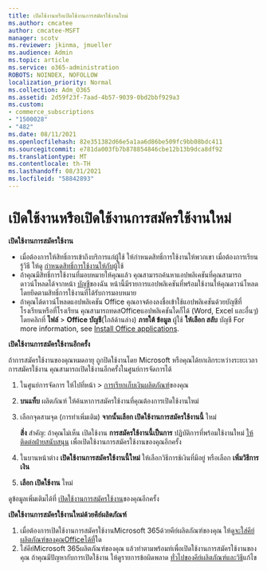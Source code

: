 ```yaml
---
title: เปิดใช้งานหรือเปิดใช้งานการสมัครใช้งานใหม่
ms.author: cmcatee
author: cmcatee-MSFT
manager: scotv
ms.reviewer: jkinma, jmueller
ms.audience: Admin
ms.topic: article
ms.service: o365-administration
ROBOTS: NOINDEX, NOFOLLOW
localization_priority: Normal
ms.collection: Adm_O365
ms.assetid: 2d59f23f-7aad-4b57-9039-0bd2bbf929a3
ms.custom:
- commerce_subscriptions
- "1500028"
- "482"
ms.date: 08/11/2021
ms.openlocfilehash: 82e351382d66e5a1aa6d86be509fc9bb08bdc411
ms.sourcegitcommit: e781da003fb7b878854846cbe12b13b9dca8df92
ms.translationtype: MT
ms.contentlocale: th-TH
ms.lasthandoff: 08/31/2021
ms.locfileid: "58842893"
---
```

# <a name="activate-or-reactivate-a-subscription"></a>เปิดใช้งานหรือเปิดใช้งานการสมัครใช้งานใหม่

**เปิดใช้งานการสมัครใช้งาน**

- เมื่อต้องการให้สิทธิ์การเข้าถึงบริการแก่ผู้ใช้ ให้กําหนดสิทธิ์การใช้งานให้พวกเขา เมื่อต้องการเรียนรู้วิธี ให้ดู [กําหนดสิทธิ์การใช้งานให้กับ](https://docs.microsoft.com/microsoft-365/admin/manage/assign-licenses-to-users)ผู้ใช้
- ถ้าคุณมีสิทธิ์การใช้งานที่มอบหมายให้คุณแล้ว คุณสามารถค้นหาแอปพลิเคชันที่คุณสามารถดาวน์โหลดได้จากหน้า [บัญชี](https://portal.office.com/account/#installs)ของฉัน หน้านี้มีรายการแอปพลิเคชันที่พร้อมใช้งานให้คุณดาวน์โหลดโดยยึดตามสิทธิ์การใช้งานที่ได้รับการมอบหมาย
- ถ้าคุณได้ดาวน์โหลดแอปพลิเคชัน Office คุณอาจต้องลงชื่อเข้าใช้แอปพลิเคชันด้วยบัญชีที่โรงเรียนหรือที่โรงเรียน คุณสามารถทดสOfficeแอปพลิเคชันใดก็ได้ (Word, Excel และอื่นๆ) โดยคลิกที่ **ไฟล์**  >  **Office บัญชี**(ใกล้ด้านล่าง) **ภายใต้ ข้อมูล** ผู้ใช้ **ให้เลือก สลับ** บัญชี For more information, see [Install Office applications](https://docs.microsoft.com/microsoft-365/admin/setup/install-applications).

**เปิดใช้งานการสมัครใช้งานอีกครั้ง**

ถ้าการสมัครใช้งานของคุณหมดอายุ ถูกปิดใช้งานโดย Microsoft หรือคุณได้ยกเลิกระหว่างระยะเวลาการสมัครใช้งาน คุณสามารถเปิดใช้งานอีกครั้งในศูนย์การจัดการได้
  
1. ในศูนย์การจัดการ ให้ไปที่หน้า  >  [การเรียกเก็บเงินผลิตภัณฑ์](https://go.microsoft.com/fwlink/p/?linkid=842054)ของคุณ
2. **บนแท็บ** ผลิตภัณฑ์ ให้ค้นหาการสมัครใช้งานที่คุณต้องการเปิดใช้งานใหม่
3. เลือกจุดสามจุด (การทําเพิ่มเติม) **จากนั้นเลือก เปิดใช้งานการสมัครใช้งานนี้** ใหม่

    **สิ่ง** สําคัญ: ถ้าคุณไม่เห็น เปิดใช้งาน **การสมัครใช้งานนี้เป็นการ** ปฏิบัติการที่พร้อมใช้งานใหม่ [ให้ติดต่อฝ่ายสนับสนุน](https://go.microsoft.com/fwlink/p/?linkid=518322) เพื่อเปิดใช้งานการสมัครใช้งานของคุณอีกครั้ง

4. ในบานหน้าต่าง **เปิดใช้งานการสมัครใช้งานนี้ใหม่** ให้เลือกวิธีการช้เงินที่มีอยู่ หรือเลือก **เพิ่มวิธีการเงิน**
5. **เลือก เปิดใช้งาน** ใหม่

ดูข้อมูลเพิ่มเติมได้ที่ [เปิดใช้งานการสมัครใช้งาน](https://docs.microsoft.com/microsoft-365/commerce/subscriptions/reactivate-your-subscription)ของคุณอีกครั้ง

**เปิดใช้งานการสมัครใช้งานใหม่ด้วยคีย์ผลิตภัณฑ์**

1. เมื่อต้องการเปิดใช้งานการสมัครใช้งานMicrosoft 365ด้วยคีย์ผลิตภัณฑ์ของคุณ ให้ดู[จะใส่คีย์ผลิตภัณฑ์ของคุณOfficeได้ที่](https://support.office.com/article/where-to-enter-your-office-product-key-0a82e5ae-739e-4b92-a6f4-2ec780c185db)ใด
2. ใส่คีย์Microsoft 365ผลิตภัณฑ์ของคุณ แล้วทําตามพร้อมท์เพื่อเปิดใช้งานการสมัครใช้งานของคุณ ถ้าคุณมีปัญหากับการเปิดใช้งาน ให้ดูรายการข้อผิดพลาด [ทั่วไปของคีย์ผลิตภัณฑ์และวิธี](https://docs.microsoft.com/microsoft-365/commerce/product-key-errors-and-solutions)แก้ไข
